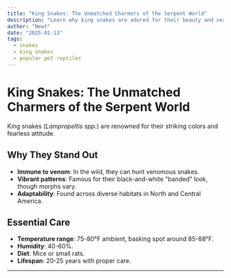 ```yaml
---
title: "King Snakes: The Unmatched Charmers of the Serpent World"
description: "Learn why king snakes are adored for their beauty and versatility in the reptile hobby."
author: "Newt"
date: "2025-01-13"
tags:
  - snakes
  - king snakes
  - popular pet reptiles
---
```


# King Snakes: The Unmatched Charmers of the Serpent World

King snakes (*Lampropeltis spp.*) are renowned for their striking colors and fearless attitude.

## Why They Stand Out

- **Immune to venom**: In the wild, they can hunt venomous snakes.
- **Vibrant patterns**: Famous for their black-and-white "banded" look, though morphs vary.
- **Adaptability**: Found across diverse habitats in North and Central America.

## Essential Care

- **Temperature range**: 75-80°F ambient, basking spot around 85-88°F.
- **Humidity**: 40-60%.
- **Diet**: Mice or small rats.
- **Lifespan**: 20-25 years with proper care.

---